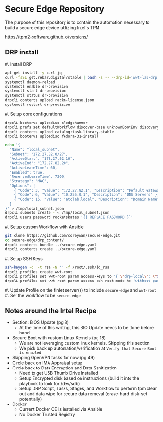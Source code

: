 # Secure Edge Repository

The purpose of this repository is to contain the automation necessary to build a secure edge device utilizing Intel's TPM 


https://tpm2-software.github.io/versions/



## DRP install

#. Install DRP

```sh
apt-get install -y curl jq
curl -fsSL get.rebar.digital/stable | bash -s -- --drp-id='wwt-lab-drp' --start-runner install
systemctl daemon-reload 
systemctl enable dr-provision
systemctl start dr-provision
systemctl status dr-provision
drpcli contents upload rackn-license.json
systemctl restart dr-provision
```

#. Setup core configurations

```sh
drpcli bootenvs uploadiso sledgehammer
drpcli prefs set defaultWorkflow discover-base unknownBootEnv discovery
drpcli contents upload catalog:task-library-stable
drpcli bootenvs uploadiso fedora-31-install

echo '{
  "Name": "local_subnet",
  "Subnet": "172.27.82.0/27",
  "ActiveStart": "172.27.82.16",
  "ActiveEnd": "172.27.82.20",
  "ActiveLeaseTime": 60,
  "Enabled": true,
  "ReservedLeaseTime": 7200,
  "Strategy": "MAC",
  "Options": [
    { "Code": 3, "Value": "172.27.82.1", "Description": "Default Gateway" },
    { "Code": 6, "Value": "10.255.0.1", "Description": "DNS Servers" },
    { "Code": 15, "Value": "atclab.local", "Description": "Domain Name" }
  ]
}' > /tmp/local_subnet.json
drpcli subnets create - < /tmp/local_subnet.json
drpcli users password rocketskates '{{ REPLACE PASSWORD }}'
```

#. Setup custom Workflow with Ansible

```sh
git clone https://github.com/coreywan/secure-edge.git
cd secure-edge/drp_content/
drpcli contents bundle ../secure-edge.yaml
drpcli contents create ../secure-edge.yaml
```

#. Setup SSH Keys

```sh
ssh-keygen -q  -t rsa -N '' -f /root/.ssh/id_rsa
drpcli profiles create wwt-root
drpcli profiles set wwt-root param access-keys to "{ \"drp-local\": \"$(cat ~/.ssh/id_rsa.pub)\" }"
drpcli profiles set wwt-root param access-ssh-root-mode to 'without-password'
``` 

#. Update Profile on the finlet server(s) to include `secure-edge` and `wwt-root`
#. Set the workflow to be `secure-edge`

## Notes around the Intel Recipe

* Section: BIOS Update (pg 8)
  * At the time of this writing, this BIO Update needs to be done before hand.
* Secure Boot with custom Linux Kernels (pg 18)
  * We are not leveraging custom linux kernels. Skipping this section
  * We pick back up automation/verification at `Verify that Secure Boot is enabled`
* Skipping OpenVPN tasks for now (pg 49)
* Circle back on IMA Appraisal setup
* Circle back to Data Encryption and Data Sanitization
  * Need to get USB Thumb Drive Installed
  * Setup Encrypted disk based on instructions (build it into the playbook to look for /dev/sdb)
  * Setup DRP Script, Tasks, Stages, and Workflow to perform tpm clear out and data wipe for secure data removal (erase-hard-disk-set potentially)
* Docker
  * Current Docker CE is installed via Ansible
  * No Docker Trusted Registry  
